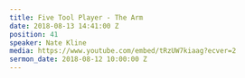```yaml
---
title: Five Tool Player - The Arm
date: 2018-08-13 14:41:00 Z
position: 41
speaker: Nate Kline
media: https://www.youtube.com/embed/tRzUW7kiaag?ecver=2
sermon_date: 2018-08-12 10:00:00 Z
---
```


